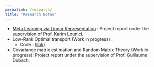 ```yaml
---
permalink: /research/
title: "Research Notes"
---
```



- [Meta Learning via Linear Representation](https://fegounna.github.io/yessin-moakher/files/meta_learning.pdf) : Project report under the supervision of Prof. Karim Lounici.
- Low-Rank Optimal transport (Work in progress) :
    * Code : ([link](https://github.com/fegounna/POT))
- Covariance matrix estimation and Random Matrix Theory (Work in progress): Project report under the supervision of Prof. Guillaume Dubach.



